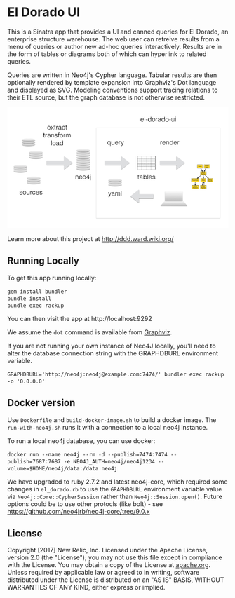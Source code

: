 # El Dorado UI

This is a Sinatra app that provides a UI and canned queries for El Dorado, an enterprise structure warehouse.
The web user can retreive results from a menu of queries or author new ad-hoc queries interactively.
Results are in the form of tables or diagrams both of which can hyperlink to related queries.

Queries are written in Neo4j's Cypher language. Tabular results are then optionally rendered by template expansion into Graphviz's Dot language and displayed as SVG. Modeling conventions support tracing relations to their ETL source, but the graph database is not otherwise restricted.

![system diagram](images/system-diagram.png?raw=true)

Learn more about this project at http://ddd.ward.wiki.org/

## Running Locally

To get this app running locally:

~~~
gem install bundler
bundle install
bundle exec rackup
~~~

You can then visit the app at http://localhost:9292

We assume the `dot` command is available from [Graphviz](http://www.graphviz.org/).

If you are not running your own instance of Neo4J locally, you'll need to alter
the database connection string with the GRAPHDBURL environment variable.

~~~
GRAPHDBURL='http://neo4j:neo4j@example.com:7474/' bundler exec rackup -o '0.0.0.0'
~~~


## Docker version
Use `Dockerfile` and `build-docker-image.sh` to build a docker image.  The `run-with-neo4j.sh` runs it with a connection to a local neo4j instance.

To run a local neo4j database, you can use docker:
```
docker run --name neo4j --rm -d --publish=7474:7474 --publish=7687:7687 -e NEO4J_AUTH=neo4j/neo4j1234 --volume=$HOME/neo4j/data:/data neo4j
```

We have upgraded to ruby 2.7.2 and latest neo4j-core, which required some changes in `el_dorado.rb` to use the `GRAPHDBURL` environment variable value via `Neo4j::Core::CypherSession` rather than `Neo4j::Session.open()`.   Future options could be to use other protocls (like bolt) - see https://github.com/neo4jrb/neo4j-core/tree/9.0.x

## License

Copyright [2017] New Relic, Inc.  Licensed under the Apache License, version 2.0 (the "License"); you may not use this file except in compliance with the License.  You may obtain a copy of the License at [apache.org](http://www.apache.org/licenses/LICENSE-2.0). Unless required by applicable law or agreed to in writing, software distributed under the License is distributed on an "AS IS" BASIS, WITHOUT WARRANTIES OF ANY KIND, either express or implied.
